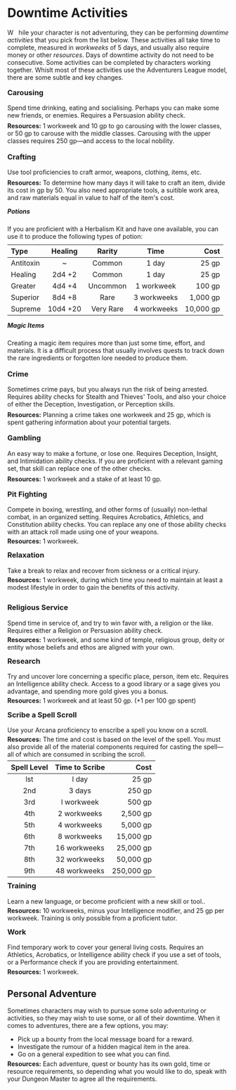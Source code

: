 # Downtime Activities

W &nbsp;&nbsp;hile your character is not adventuring, they can be performing _downtime activities_ that you pick from the list below. These activities all take time to complete, measured in _workweeks_ of 5 days, and usually also require money or other _resources_. Days of downtime activity do not need to be consecutive. Some activities can be completed by characters working together. Whislt most of these activities use the Adventurers League model, there are some subtle and key changes.

<div style='margin-top:-0.5em'></div>

### Carousing

Spend time drinking, eating and socialising. Perhaps you can make some new friends, or enemies. Requires a Persuasion ability check.

<div style='margin-top:-0.5em'></div>

**Resources:** 1 workweek and 10 gp to go carousing with the lower classes, or 50 gp to carouse with the middle classes. Carousing with the upper classes requires 250 gp—and access to the local nobility.

<div style='margin-top:-0.4em'></div>

### Crafting

Use tool proficiencies to craft armor, weapons, clothing, items, etc.

<div style='margin-top:-0.5em'></div>

**Resources:** To determine how many days it will take to craft an item, divide its cost in gp by 50. You also need appropriate tools, a suitible work area, and raw materials equal in value to half of the item's cost.

<div style='margin-top:-0.4em'></div>

##### Potions

If you are proficient with a Herbalism Kit and have one available, you can use it to produce the following types of potion:

<div style='margin-top:-0.45em'></div>

| Type      |    Healing    |  Rarity   |       Time       |           Cost |
| :-------- | :-----------: | :-------: | :--------------: | -------------: |
| Antitoxin |       ~       |  Common   |      1 day       |          25 gp |
| Healing   |    2d4 +2     |  Common   |      1 day       |          25 gp |
| Greater   |    4d4 +4     | Uncommon  |    1 workweek    |         100 gp |
| Superior  |    8d4 +8     |   Rare    |   3 workweeks    |       1,000 gp |
| Supreme   | 10d4&nbsp;+20 | Very Rare | 4&nbsp;workweeks | 10,000&nbsp;gp |

<div style='margin-top:-0.4em'></div>

##### Magic Items

Creating a magic item requires more than just some time, effort, and materials. It is a difficult process that usually involves quests to track down the rare ingredients or forgotten lore needed to produce them.

<div style='margin-top:-0.4em'></div>

### Crime

Sometimes crime pays, but you always run the risk of being arrested. Requires ability checks for Stealth and Thieves' Tools, and also your choice of either the Deception, Investigation, or Perception skills.

<div style='margin-top:-0.5em'></div>

**Resources:** Planning a crime takes one workweek and 25 gp, which is spent gathering information about your potential targets.

<div style='margin-top:-0.4em'></div>

### Gambling

An easy way to make a fortune, or lose one. Requires Deception, Insight, and Intimidation ability checks. If you are proficient with a relevant gaming set, that skill can replace one of the other checks.

<div style='margin-top:-0.5em'></div>

**Resources:** 1 workweek and a stake of at least 10 gp.

<div style='margin-top:-0.5em;'></div>

### Pit Fighting

Compete in boxing, wrestling, and other forms of (usually) non-lethal combat, in an organized setting. Requires Acrobatics, Athletics, and Constitution ability checks. You can replace any one of those ability checks with an attack roll made using one of your weapons.

<div style='margin-top:-0.7em'></div>

**Resources:** 1 workweek.

<div style='margin-top:-0.7em'></div>

### Relaxation

Take a break to relax and recover from sickness or a critical injury.

<div style='margin-top:-0.7em'></div>

**Resources:** 1 workweek, during which time you need to maintain at least a modest lifestyle in order to gain the benefits of this activity.

<div style='margin-top:-0.7em'></div>

```

```

### Religious Service

Spend time in service of, and try to win favor with, a religion or the like. Requires either a Religion or Persuasion ability check.

<div style='margin-top:-0.7em'></div>

**Resources:** 1 workweek, and some kind of temple, religious group, deity or entity whose beliefs and ethos are aligned with your own.

<div style='margin-top:-0.7em'></div>

### Research

Try and uncover lore concerning a specific place, person, item etc. Requires an Intelligence ability check. Access to a good library or a sage gives you advantage, and spending more gold gives you a bonus.

<div style='margin-top:-0.7em'></div>

**Resources:** 1 workweek and at least 50 gp. (+1 per 100 gp spent)

<div style='margin-top:-0.7em'></div>

<div style='margin-top:-0.7em'></div>

### Scribe a Spell Scroll

Use your Arcana proficiency to enscribe a spell you know on a scroll.

<div style='margin-top:-0.7em'></div>

**Resources:** The time and cost is based on the level of the spell. You must also provide all of the material components required for casting the spell—all of which are consumed in scribing the scroll.

<div style='margin-top:-0.7em'></div>

| Spell Level | Time to Scribe |       Cost |
| :---------: | :------------: | ---------: |
|     lst     |     l day      |      25 gp |
|     2nd     |     3 days     |     250 gp |
|     3rd     |   l workweek   |     500 gp |
|     4th     |  2 workweeks   |   2,500 gp |
|     5th     |  4 workweeks   |   5,000 gp |
|     6th     |  8 workweeks   |  15,000 gp |
|     7th     |  16 workweeks  |  25,000 gp |
|     8th     |  32 workweeks  |  50,000 gp |
|     9th     |  48 workweeks  | 250,000 gp |

<div style='margin-top:-1em'></div>

### Training

Learn a new language, or become proficient with a new skill or tool..

<div style='margin-top:-0.7em'></div>

**Resources:** 10 workweeks, minus your Intelligence modifier, and 25 gp per workweek. Training is only possible from a proficient tutor.

<div style='margin-top:-0.7em'></div>

### Work

Find temporary work to cover your general living costs. Requires an Athletics, Acrobatics, or Intelligence ability check if you use a set of tools, or a Performance check if you are providing entertainment.

<div style='margin-top:-0.7em'></div>

**Resources:** 1 workweek.

## Personal Adventure

Sometimes characters may wish to pursue some solo adventuring or activities, so they may wish to use some, or all of their downtime. When it comes to adventures, there are a few options, you may:

- Pick up a bounty from the local message board for a reward.
- Investigate the rumour of a hidden magical item in the area.
- Go on a general expedition to see what you can find.

<div style='margin-top:-0.7em'></div>

**Resources:** Each adventure, quest or bounty has its own gold, time or resource requirements, so depending what you would like to do, speak with your Dungeon Master to agree all the requirements.
